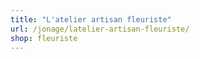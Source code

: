 ```yaml
---
title: "L'atelier artisan fleuriste"
url: /jonage/latelier-artisan-fleuriste/
shop: fleuriste
---
```

